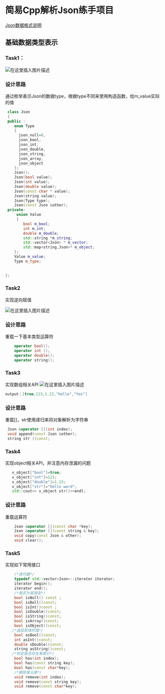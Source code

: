 # 简易Cpp解析Json练手项目
[Json数据格式说明](http://json.org/json-en.html)
## 基础数据类型表示
### Task1：
![在这里插入图片描述](https://img-blog.csdnimg.cn/6dd2e2355f1c426ba36a258f9d7bfb82.png)
### 设计思路
通过枚举表示Json的数据type，根据type不同来使用构造函数，给m_value实际的值
```cpp
 class Json
 {
 public :
    enum Type
    {
      json_null=0,
      json_bool,
      json_int,
      json_double,
      json_string,
      json_array,
      json_object
    };
    Json();
    Json(bool value);
    Json(int value);
    Json(double value);
    Json(const char * value);
    Json(string value);
    Json(Type type);
    Json(const Json &other);
 private:
     union Value
     {
        bool m_bool;
        int m_int;
        double m_double;
        std::string *m_string;
        std::vector<Json> * m_vector;
        std::map<string,Json>* m_object;
    };
    Value m_value;
    Type m_type;
   
             
};
```
### Task2
实现逆向赋值

![在这里插入图片描述](https://img-blog.csdnimg.cn/2b00b46b039840a1b5d0d216e49664a9.png)
### 设计思路
重载一下基本类型运算符
```cpp
    operator bool();
    operator int ();
    operator double();
    operator string();
```
### Task3

实现数组相关API
![在这里插入图片描述](https://img-blog.csdnimg.cn/e37593b7431e4f56b66ebd40baae2a88.png)

```cpp
output：[true,123,1.23,"hello","Yes"]
```
### 设计思路
重载[]，str使用递归来将对象解析为字符串
```cpp
 Json &operator [](int index);
 void append(const Json &other);
 string str ()const;

```
### Task4
实现object相关API，并注意内存泄漏的问题

```cpp
   v_object["bool"]=true;
   v_object["int"]=123;
   v_object["double"]=1.23;
   v_object["str"]="hello word";
   std::cout<< v_object.str()<<endl;
```
### 设计思路
重载运算符
```cpp
    Json &operator [](const char *key);
    Json &operator [](const string & key);
    void copy(const Json & other);
    void clear();
```

### Task5 
实现如下常用接口

```cpp
    /*迭代器*/
    typedef std::vector<Json>::iterator iterator;
    iterator begin();
    iterator end();
    /*是否为某类型*/
    bool isNull() const ;
    bool isBoll()const;
    bool isInt()const ;
    bool isDouble()const;
    bool isString()const;
    bool isArray()const;
    bool isObject()const;
   /*返回具体的值*/
    bool asBool()const;
    int asInt()const;
    double sDouble()const;
    string asString()const;
   /*判定是否存在某索引*/
    bool has(int index);
    bool has(const string key);
    bool has(const char*key);
    /*删除某元素*/
    void remove(int index);
    void remove(const string key);
    void remove(const char*key);
    
```
